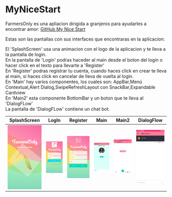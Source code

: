 # MyNiceStart
FarmersOnly es una apliacion dirigida a granjeros para ayudarles a encontrar amor:
[GitHub My Nice Start](https://github.com/Sarlekos/NiceStart)

Estas son las pantallas con sus interfaces que encontraras en la aplicacion:<br>

El 'SplashScreen' usa una animacion con el logo de la aplicacion y te lleva a la pantalla de login.<br>
En la pantalla de 'Login' podras haceder al main desde el boton del login o hacer click en el texto para llevarte a 'Register'<br>
En 'Register' podras registrar tu cuenta, cuando haces click en crear te lleva al main, si haces click en cancelar de lleva de vuelta al login.<br>
En 'Main' hay varios componentes, los cuales son: AppBar,Menú Contextual,Alert Dialog,SwipeRefreshLayout con SnackBar,Expandable Cardview<br>
En 'Main2' esta componente BottomBar y un boton que te lleva al 'DialogFLow'<br>
La pantalla de 'DialogFLow' contiene un chat bot.

SplashScreen | LogIn | Register | Main | Main2 | DialogFlow
------ | ------ | ------ | ------ | ------ | ------
![](app/img/SplashScreen.PNG) | ![](app/img/Login.PNG) | ![](app/img/Register.PNG) | ![](app/img/Main.PNG) | ![](app/img/Main2.PNG) | ![](app/img/DialogFlow.PNG)

